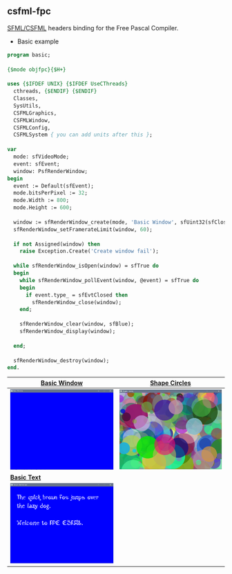 ## csfml-fpc

[SFML/CSFML](http://www.sfml-dev.org/) headers binding for the Free Pascal Compiler.

* Basic example
```pascal
program basic;

{$mode objfpc}{$H+}

uses {$IFDEF UNIX} {$IFDEF UseCThreads}
  cthreads, {$ENDIF} {$ENDIF}
  Classes,
  SysUtils,
  CSFMLGraphics,
  CSFMLWindow,
  CSFMLConfig,
  CSFMLSystem { you can add units after this };

var
  mode: sfVideoMode;
  event: sfEvent;
  window: PsfRenderWindow;
begin
  event := Default(sfEvent);
  mode.bitsPerPixel := 32;
  mode.Width := 800;
  mode.Height := 600;

  window := sfRenderWindow_create(mode, 'Basic Window', sfUint32(sfClose), nil);
  sfRenderWindow_setFramerateLimit(window, 60);

  if not Assigned(window) then
    raise Exception.Create('Create window fail');

  while sfRenderWindow_isOpen(window) = sfTrue do
  begin
    while sfRenderWindow_pollEvent(window, @event) = sfTrue do
    begin
      if event.type_ = sfEvtClosed then
        sfRenderWindow_close(window);
    end;

    sfRenderWindow_clear(window, sfBlue);
    sfRenderWindow_display(window);

  end;

  sfRenderWindow_destroy(window);
end.
```

| [Basic Window](demos/basic.pas)                        | [Shape Circles](demos/shcircles.pas)                |
| ------------------------------------------------------ | --------------------------------------------------- |
| <img src="images\basicwindow.PNG" style="zoom:33%;" /> | <img src="images\shcircles.PNG" style="zoom:33%;"/> |
| [**Basic Text**](demos/text.pas)                           |                                                     |
| <img src="images\text.png" style="zoom:33%;" />        |                                                     |

